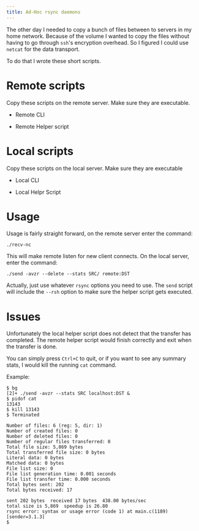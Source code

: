 ```yaml
---
title: Ad-Hoc rsync daemons
---
```


The other day I needed to copy a bunch of files between to servers
in my home network.  Because of the volume I wanted to copy the files
without having to go through `ssh`'s encryption overhead.  So I
figured I could use `netcat` for the data transport.

To do that I wrote these short scripts.

# Remote scripts

Copy these scripts on the remote server.  Make sure they are executable.

- Remote CLI

<script src="https://gist-it.appspot.com/https://github.com/alejandroliu/0ink.net/raw/master/snippets/adhoc-rsync/recv-nc?footer=minimal"></script>

- Remote Helper script

<script src="https://gist-it.appspot.com/https://github.com/alejandroliu/0ink.net/raw/master/snippets/adhoc-rsync/recv?footer=minimal"></script>

# Local scripts

Copy these scripts on the local server.  Make sure they are executable 

- Local CLI

<script src="https://gist-it.appspot.com/https://github.com/alejandroliu/0ink.net/raw/master/snippets/adhoc-rsync/send?footer=minimal"></script>

- Local Helpr Script

<script src="https://gist-it.appspot.com/https://github.com/alejandroliu/0ink.net/raw/master/snippets/adhoc-rsync/send-nc?footer=minimal"></script>

# Usage

Usage is fairly straight forward, on the remote server enter the
command:

```
./recv-nc
```

This will make remote listen for new client connects.  On the local
server, enter the command:

```
./send -avzr --delete --stats SRC/ remote:DST
```

Actually, just use whatever `rsync` options you need to use.  The `send`
script will include the `--rsh` option to make sure the helper
script gets executed.

# Issues

Unfortunately the local helper script does not detect that the transfer
has completed.  The remote helper script would finish correctly and
exit when the transfer is done.

You can simply press `Ctrl+C` to quit, or if you want to see any
summary stats, I would kill the running `cat` command.

Example:

```
$ bg
[2]+ ./send -avzr --stats SRC localhost:DST &
$ pidof cat
13143
$ kill 13143
$ Terminated

Number of files: 6 (reg: 5, dir: 1)
Number of created files: 0
Number of deleted files: 0
Number of regular files transferred: 0
Total file size: 5,869 bytes
Total transferred file size: 0 bytes
Literal data: 0 bytes
Matched data: 0 bytes
File list size: 0
File list generation time: 0.001 seconds
File list transfer time: 0.000 seconds
Total bytes sent: 202
Total bytes received: 17

sent 202 bytes  received 17 bytes  438.00 bytes/sec
total size is 5,869  speedup is 26.80
rsync error: syntax or usage error (code 1) at main.c(1189) [sender=3.1.3]
$
```

<!--
<script src="https://gist-it.appspot.com/
?footer=minimal"></script>
-->


